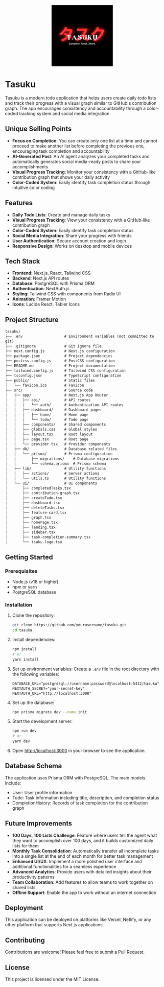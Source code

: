 <div align="center">
  <img height="200" src="./public/logo.png"  />
</div>

# Tasuku

Tasuku is a modern todo application that helps users create daily todo lists and track their progress with a visual graph similar to GitHub's contribution graph. The app encourages consistency and accountability through a color-coded tracking system and social media integration.

## Unique Selling Points

- **Focus on Completion**: You can create only one list at a time and cannot proceed to make another list before completing the previous one, encouraging task completion and accountability
- **AI-Generated Post**: An AI agent analyzes your completed tasks and automatically generates social media-ready posts to share your accomplishments
- **Visual Progress Tracking**: Monitor your consistency with a GitHub-like contribution graph that shows your daily activity
- **Color-Coded System**: Easily identify task completion status through intuitive color coding

## Features

- **Daily Todo Lists**: Create and manage daily tasks
- **Visual Progress Tracking**: View your consistency with a GitHub-like contribution graph
- **Color-Coded System**: Easily identify task completion status
- **Social Media Integration**: Share your progress with friends
- **User Authentication**: Secure account creation and login
- **Responsive Design**: Works on desktop and mobile devices

## Tech Stack

- **Frontend**: Next.js, React, Tailwind CSS
- **Backend**: Next.js API routes
- **Database**: PostgreSQL with Prisma ORM
- **Authentication**: NextAuth.js
- **Styling**: Tailwind CSS with components from Radix UI
- **Animation**: Framer Motion
- **Icons**: Lucide React, Tabler Icons

## Project Structure

```
tasuku/
├── .env                   # Environment variables (not committed to git)
├── .gitignore             # Git ignore file
├── next.config.js         # Next.js configuration
├── package.json           # Project dependencies
├── postcss.config.js      # PostCSS configuration
├── README.md              # Project documentation
├── tailwind.config.js     # Tailwind CSS configuration
├── tsconfig.json          # TypeScript configuration
├── public/                # Static files
│   └── favicon.ico        # Favicon
├── src/                   # Source code
│   ├── app/               # Next.js App Router
│   │   ├── api/           # API routes
│   │   │   └── auth/      # Authentication API routes
│   │   ├── dashboard/     # Dashboard pages
│   │   │   ├── home/      # Home page
│   │   │   └── todo/      # Todo page
│   │   ├── components/    # Shared components
│   │   ├── globals.css    # Global styles
│   │   ├── layout.tsx     # Root layout
│   │   ├── page.tsx       # Root page
│   │   └── provider.tsx   # Provider components
│   ├── db/                # Database related files
│   │   └── prisma/        # Prisma configuration
│   │       ├── migrations/    # Database migrations
│   │       └── schema.prisma  # Prisma schema
│   ├── lib/               # Utility functions
│   │   ├── actions/       # Server actions
│   │   └── utils.ts       # Utility functions
│   └── ui/                # UI components
│       ├── completedTasks.tsx
│       ├── contribution-graph.tsx
│       ├── createTodo.tsx
│       ├── dashboard.tsx
│       ├── deleteTasks.tsx
│       ├── feature-card.tsx
│       ├── graph.tsx
│       ├── homePage.tsx
│       ├── landing.tsx
│       ├── sidebar.tsx
│       ├── task-completion-summary.tsx
│       └── tsuku-logo.tsx
```

## Getting Started

### Prerequisites

- Node.js (v18 or higher)
- npm or yarn
- PostgreSQL database

### Installation

1. Clone the repository:
   ```bash
   git clone https://github.com/yourusername/tasuku.git
   cd tasuku
   ```

2. Install dependencies:
   ```bash
   npm install
   # or
   yarn install
   ```

3. Set up environment variables:
   Create a `.env` file in the root directory with the following variables:
   ```
   DATABASE_URL="postgresql://username:password@localhost:5432/tasuku"
   NEXTAUTH_SECRET="your-secret-key"
   NEXTAUTH_URL="http://localhost:3000"
   ```

4. Set up the database:
   ```bash
   npx prisma migrate dev --name init
   ```

5. Start the development server:
   ```bash
   npm run dev
   # or
   yarn dev
   ```

6. Open [http://localhost:3000](http://localhost:3000) in your browser to see the application.

## Database Schema

The application uses Prisma ORM with PostgreSQL. The main models include:

- User: User profile information
- Todo: Task information including title, description, and completion status
- CompletionHistory: Records of task completion for the contribution graph

## Future Improvements

- **100 Days, 100 Lists Challenge**: Feature where users tell the agent what they want to accomplish over 100 days, and it builds customized daily lists for them
- **Monthly Task Consolidation**: Automatically transfer all incomplete tasks into a single list at the end of each month for better task management
- **Enhanced UI/UX**: Implement a more polished user interface and additional functionalities for a seamless experience
- **Advanced Analytics**: Provide users with detailed insights about their productivity patterns
- **Team Collaboration**: Add features to allow teams to work together on shared lists
- **Offline Support**: Enable the app to work without an internet connection

## Deployment

This application can be deployed on platforms like Vercel, Netlify, or any other platform that supports Next.js applications.

## Contributing

Contributions are welcome! Please feel free to submit a Pull Request.

## License

This project is licensed under the MIT License.


